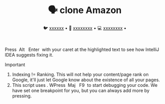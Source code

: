 
<div align="center">
  <h1>🗣️ clone Amazon</h1>
  <p align="center">
    🐦 <a href="xxxxxx">xxxxxx</a> • 
    🤗 <a href="xxxxxx">xxxxxxxx</a> • 
    💻 <a href="xxxxxxx">xxxxxxxx</a> • 
  </p>
</div>
<br/>


Press  Alt   Enter  with your caret at the highlighted text to see how IntelliJ IDEA suggests fixing it.
> [!IMPORTANT]  
> 1. Indexing != Ranking. This will not help your content/page rank on Google, it'll just let Google know about the existence of all your pages.
> 2. This script uses . WPress  Maj   F9  to start debugging your code. We have set one   breakpoint for you, but you can always add more by pressing.



